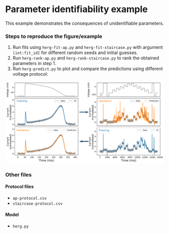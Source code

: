 # Parameter identifiability example

This example demonstrates the consequences of unidentifiable parameters.

### Steps to reproduce the figure/example
1. Run fits using `herg-fit-ap.py` and `herg-fit-staircase.py` with argument `[int:fit_id]` for different random seeds and initial guesses.
2. Run `herg-rank-ap.py` and `herg-rank-staircase.py` to rank the obtained parameters in step 1.
3. Run `herg-predict.py` to plot and compare the predictions using different voltage protocol:

![Figure 2](herg-fig/herg-fits-and-predictions.png)

### Other files
#### Protocol files
- `ap-protocol.csv`
- `staircase-protocol.csv`
#### Model
- `herg.py`
